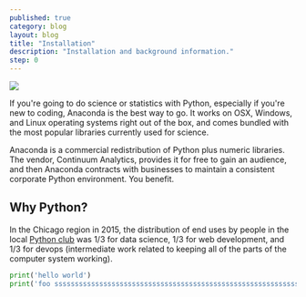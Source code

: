 ```yaml
---
published: true
category: blog
layout: blog
title: "Installation"
description: "Installation and background information."
step: 0
---
```


<a href="https://www.continuum.io/downloads">
  <img src="https://www.continuum.io/sites/all/themes/continuum/assets/images/logos/logo-horizontal-large.svg"/>
</a>

If you're going to do science or statistics with Python, especially if you're new to coding, Anaconda is the best way to go. It works on OSX, Windows, and Linux operating systems right out of the box, and comes bundled with the most popular libraries currently used for science.

Anaconda is a commercial redistribution of Python plus numeric libraries. The vendor, Continuum Analytics, provides it for free to gain an audience, and then Anaconda contracts with businesses to maintain a consistent corporate Python environment. You benefit.


## Why Python?

In the Chicago region in 2015, the distribution of end uses by people in the local [Python club][chipy] was 1/3 for data science, 1/3 for web development, and 1/3 for devops (intermediate work related to keeping all of the parts of the computer system working). 


```python
print('hello world')
print('foo ssssssssssssssssssssssssssssssssssssssssssssssssssssssssssssssssssssssssssssssss')
```

[chipy]: https://www.chipy.org
